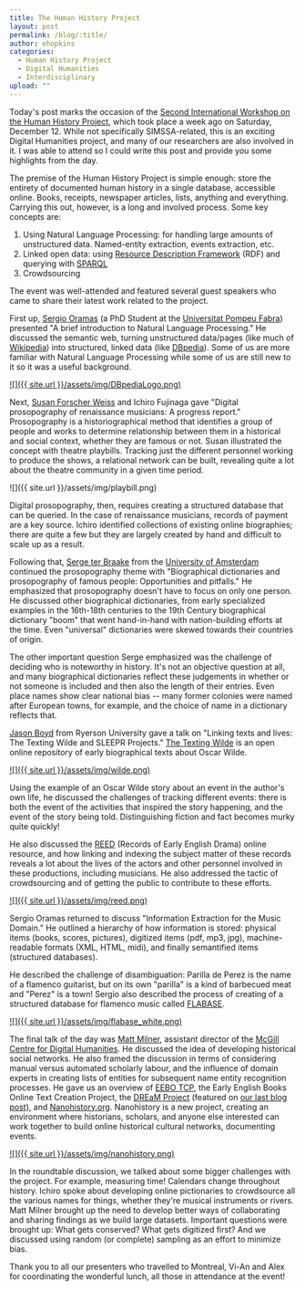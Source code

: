 ```yaml
---
title: The Human History Project
layout: post
permalink: /blog/:title/
author: ehopkins
categories:
  - Human History Project
  - Digital Humanities
  - Interdisciplinary
upload: ""
---
```


Today's post marks the occasion of the [Second International Workshop on the Human History Project](http://www.cirmmt.org/activities/workshops/research/human_history_project_2/hpp), which took place a week ago on Saturday, December 12. While not specifically SIMSSA-related, this is an exciting Digital Humanities project, and many of our researchers are also involved in it. I was able to attend so I could write this post and provide you some highlights from the day.

The premise of the Human History Project is simple enough: store the entirety of documented human history in a single database, accessible online. Books, receipts, newspaper articles, lists, anything and everything. Carrying this out, however, is a long and involved process. Some key concepts are:

1. Using Natural Language Processing: for handling large amounts of unstructured data. Named-entity extraction, events extraction, etc.
2. Linked open data: using [Resource Description Framework](http://www.w3.org/RDF/) (RDF) and querying with [SPARQL](http://www.w3.org/TR/rdf-sparql-query/)
3. Crowdsourcing

The event was well-attended and featured several guest speakers who came to share their latest work related to the project.

First up, [Sergio Oramas](http://sergiooramas.com/) (a PhD Student at the [Universitat Pompeu Fabra](https://www.upf.edu/en/)) presented "A brief introduction to Natural Language Processing." He discussed the semantic web, turning unstructured data/pages (like much of [Wikipedia](https://en.wikipedia.org/wiki/Main_Page)) into structured, linked data (like [DBpedia](http://wiki.dbpedia.org/)). Some of us are more familiar with Natural Language Processing while some of us are still new to it so it was a useful background.

[![]({{ site.url }}/assets/img/DBpediaLogo.png)](http://wiki.dbpedia.org/)

Next, [Susan Forscher Weiss](http://www.peabody.jhu.edu/conservatory/faculty/Musicology/weiss/) and Ichiro Fujinaga gave "Digital prosopography of renaissance musicians: A progress report." Prosopography is a historiographical method that identifies a group of people and works to determine relationship between them in a historical and social context, whether they are famous or not. Susan illustrated the concept with theatre playbills. Tracking just the different personnel working to produce the shows, a relational network can be built, revealing quite a lot about the theatre community in a given time period.

![]({{ site.url }}/assets/img/playbill.png)

Digital prosopography, then, requires creating a structured database that can be queried. In the case of renaissance musicians, records of payment are a key source. Ichiro identified collections of existing online biographies; there are quite a few but they are largely created by hand and difficult to scale up as a result.

Following that, [Serge ter Braake](http://www.let.vu.nl/en/about-the-faculty/academic-staff/staff-listed-alphabetically/staff-a-d/dr-s-ter-braake) from the [University of Amsterdam](http://www.let.vu.nl/en/index.aspx) continued the prosopography theme with "Biographical dictionaries and prosopography of famous people: Opportunities and pitfalls." He emphasized that prosopography doesn't have to focus on only one person. He discussed other biographical dictionaries, from early specialized examples in the 16th-18th centuries to the 19th Century biographical dictionary "boom" that went hand-in-hand with nation-building efforts at the time. Even "universal" dictionaries were skewed towards their countries of origin.

The other important question Serge emphasized was the challenge of deciding who is noteworthy in history. It's not an objective question at all, and many biographical dictionaries reflect these judgements in whether or not someone is included and then also the length of their entries. Even place names show clear national bias -- many former colonies were named after European towns, for example, and the choice of name in a dictionary reflects that.

[Jason Boyd](http://www.ryerson.ca/english/about-us/faculty-and-staff/faculty/boyd-jason.html) from Ryerson University gave a talk on "Linking texts and lives: The Texting Wilde and SLEEPR Projects." [The Texting Wilde](http://www.ryerson.ca/cdh/projects/texting-wilde.html) is an open online repository of early biographical texts about Oscar Wilde.

[![]({{ site.url }}/assets/img/wilde.png)](http://www.ryerson.ca/cdh/projects/texting-wilde.html)

Using the example of an Oscar Wilde story about an event in the author's own life, he discussed the challenges of tracking different events: there is both the event of the activities that inspired the story happening, and the event of the story being told. Distinguishing fiction and fact becomes murky quite quickly!

He also discussed the [REED](http://reed.utoronto.ca/) (Records of Early English Drama) online resource, and how linking and indexing the subject matter of these records reveals a lot about the lives of the actors and other personnel involved in these productions, including musicians. He also addressed the tactic of crowdsourcing and of getting the public to contribute to these efforts.

[![]({{ site.url }}/assets/img/reed.png)](http://reed.utoronto.ca/)

Sergio Oramas returned to discuss "Information Extraction for the Music Domain." He outlined a hierarchy of how information is stored: physical items (books, scores, pictures), digitized items (pdf, mp3, jpg), machine-readable formats (XML, HTML, midi), and finally semantified items (structured databases).

He described the challenge of disambiguation: Parilla de Perez is the name of a flamenco guitarist, but on its own "parilla" is a kind of barbecued meat and "Perez" is a town! Sergio also described the process of creating of a structured database for flamenco music called [FLABASE](http://mtg.upf.edu/download/datasets/flabase).

[![]({{ site.url }}/assets/img/flabase_white.png)](http://mtg.upf.edu/download/datasets/flabase)

The final talk of the day was [Matt Milner](http://digihum.mcgill.ca/people/matthew-milner/), assistant director of the [McGill Centre for Digital Humanities](http://digihum.mcgill.ca/). He discussed the idea of developing historical social networks. He also framed the discussion in terms of considering manual versus automated scholarly labour, and the influence of domain experts in creating lists of entities for subsequent name entity recognition processes. He gave us an overview of [EEBO TCP](http://www.textcreationpartnership.org/tcp-eebo/), the Early English Books Online Text Creation Project, the [DREaM Project](http://earlymodernconversions.com/introducing-dream/) (featured on [our last blog post](https://simssa.ca/blog/simssa-and-dream)), and [Nanohistory.org](http://nanohistory.org/). Nanohistory is a new project, creating an environment where historians, scholars, and anyone else interested can work together to build online historical cultural networks, documenting events.

[![]({{ site.url }}/assets/img/nanohistory.png)](http://nanohistory.org/)

In the roundtable discussion, we talked about some bigger challenges with the project. For example, measuring time! Calendars change throughout history. Ichiro spoke about developing online pictionaries to crowdsource all the various names for things, whether they're musical instruments or rivers. Matt Milner brought up the need to develop better ways of collaborating and sharing findings as we build large datasets. Important questions were brought up: What gets conserved? What gets digitized first? And we discussed using random (or complete) sampling as an effort to minimize bias.

Thank you to all our presenters who travelled to Montreal, Vi-An and Alex for coordinating the wonderful lunch, all those in attendance at the event!
